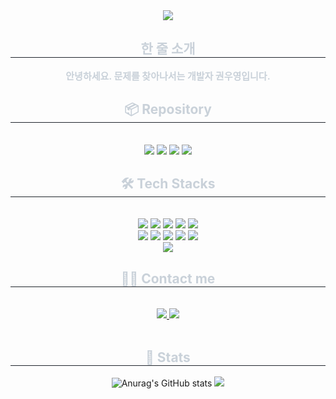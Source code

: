 <div align= "center">
    <img src="https://capsule-render.vercel.app/api?type=soft&color=0:caf0fe,100:008cb4&height=120&text=Wooyoung%20Kwon&animation=&fontColor=2c1376&fontSize=50" />
</div>
<div align= "center"> 
    <h2 style="border-bottom: 1px solid #21262d; color: #c9d1d9;"> 한 줄 소개 </h2>  
    <div style="font-weight: 700; font-size: 15px; text-align: center; color: #c9d1d9;"> 안녕하세요. 문제를 찾아나서는 개발자 권우영입니다. </div> 
</div>
<div align= "center"> 
    <h2 style="border-bottom: 1px solid #21262d; color: #c9d1d9;"> 📦 Repository </h2> <br>
    <div style="margin: 0 auto; text-align: center;" align="center">
        <img src="https://github-readme-stats.vercel.app/api/pin/?username=WooyoungKwon&repo=Back-end&cache_seconds=86400&theme=prussian">
        <img src="https://github-readme-stats.vercel.app/api/pin/?username=WooyoungKwon&repo=pet-backend&cache_seconds=86400&theme=synthwave">
        <img src="https://github-readme-stats.vercel.app/api/pin/?username=WooyoungKwon&repo=2023KEB_Murado-Ssul-Ja&cache_seconds=86400&theme=tokyonight">
        <img src="https://github-readme-stats.vercel.app/api/pin/?username=WooyoungKwon&repo=Baekjoon&cache_seconds=86400&theme=vue-dark">
    </div>
</div>
    <div align="center">
    <h2 style="border-bottom: 1px solid #21262d; color: #c9d1d9;"> 🛠️ Tech Stacks </h2> <br>
    <div style="margin: 0 auto; text-align: center;" align="center">
        <img src="https://img.shields.io/badge/Amazon S3-569A31?style=flat-square&logo=amazons3&logoColor=white">
        <img src="https://img.shields.io/badge/Amazon AWS-232F3E?style=flat-square&logo=amazonaws&logoColor=white">
        <img src="https://img.shields.io/badge/Docker-2496ED?style=flat-square&logo=Docker&logoColor=white">
        <img src="https://img.shields.io/badge/Figma-F24E1E?style=flat-square&logo=Figma&logoColor=white">
        <img src="https://img.shields.io/badge/Git-F05032?style=flat-square&logo=Git&logoColor=white">
        <br/>
        <img src="https://img.shields.io/badge/HTML5-E34F26?style=flat-square&logo=HTML5&logoColor=white">
        <img src="https://img.shields.io/badge/Java-007396?style=flat-square&logo=Java&logoColor=white">
        <img src="https://img.shields.io/badge/MySQL-4479A1?style=flat-square&logo=MySQL&logoColor=white">
        <img src="https://img.shields.io/badge/Notion-000000?style=flat-square&logo=Notion&logoColor=white">
        <img src="https://img.shields.io/badge/Python-3776AB?style=flat-square&logo=Python&logoColor=white">
        <br/>
        <img src="https://img.shields.io/badge/Spring-6DB33F?style=flat-square&logo=Spring&logoColor=white">
    </div>
    </div>
    <div align= "center">
    <h2 style="border-bottom: 1px solid #21262d; color: #c9d1d9;"> 🧑‍💻 Contact me </h2> <br> 
    <div align= "center"> <a href=mailto:rnjsdndud0091@gmail.com> <img src="https://img.shields.io/badge/Gmail-EA4335?style=flat-square&logo=Gmail&logoColor=white&link=mailto:rnjsdndud0091@gmail.com"> </a>
         <a href=https://kwyjjang.tistory.com> <img src="https://img.shields.io/badge/Tistory-000000?style=flat-square&logo=Tistory&logoColor=white&link=https://kwyjjang.tistory.com"> </a>
          </div>  <br> 
    </div>
    <div align= "center"> 
    <h2 style="border-bottom: 1px solid #21262d; color: #c9d1d9;"> 🏅 Stats </h2> <div align= "center"> <img src="https://github-readme-stats.vercel.app/api?username=WooyoungKwon&theme=dark&show_icons=true" alt="Anurag's GitHub stats"/> <img src="https://github-readme-stats.vercel.app/api/top-langs/?username=WooyoungKwon&layout=compact&bg_color=60,caf0fe,00c7fc&title_color=371a94&text_color=371a94"
           /> </div> 
    </div>
</div>
    
